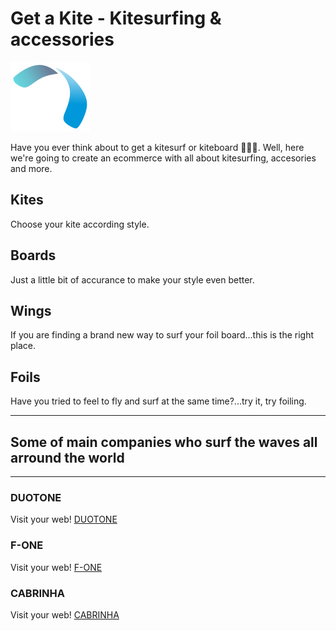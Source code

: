 
# Get a Kite - Kitesurfing & accessories
![Partheners](https://github.com/EmiUxUiDev/get_a_kite/blob/main/public/logo125.png)

Have you ever think about to get a kitesurf or kiteboard 🏄‍♀️🌞. Well, here we're going to create an ecommerce with all about kitesurfing, accesories and more.

## Kites

Choose your kite according style.

## Boards

Just a little bit of accurance to make your style even better.

## Wings

If you are finding a brand new way to surf your foil board...this is the right place.

## Foils

Have you tried to feel to fly and surf at the same time?...try it, try foiling.


---
## Some of main companies who surf the waves all arround the world
---

### DUOTONE
Visit your web! [DUOTONE](https://www.duotonesports.com/)

### F-ONE
Visit your web! [F-ONE](https://www.f-one.world/)

### CABRINHA
Visit your web! [CABRINHA](https://www.cabrinha.com/)
